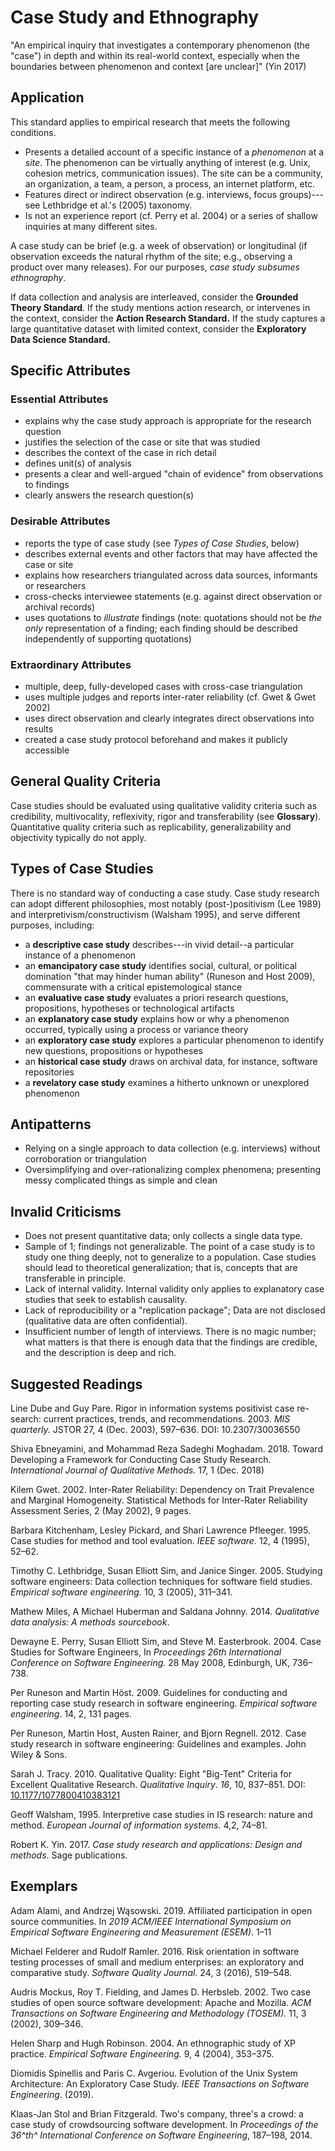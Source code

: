 # Case Study and Ethnography 
<standard name="Case Study and Ethnography">

"An empirical inquiry that investigates a contemporary phenomenon (the
"case") in depth and within its real-world context, especially when the
boundaries between phenomenon and context \[are unclear\]" (Yin 2017)

## Application 

This standard applies to empirical research that meets the following
conditions.

-   Presents a detailed account of a specific instance of a *phenomenon*
    at a *site*. The phenomenon can be virtually anything of interest
    (e.g. Unix, cohesion metrics, communication issues). The site can be
    a community, an organization, a team, a person, a process, an
    internet platform, etc.
-   Features direct or indirect observation (e.g. interviews, focus
    groups)---see Lethbridge et al.'s (2005) taxonomy.
-   Is not an experience report (cf. Perry et al. 2004) or a series of
    shallow inquiries at many different sites.

A case study can be brief (e.g. a week of observation) or longitudinal
(if observation exceeds the natural rhythm of the site; e.g., observing
a product over many releases). For our purposes, *case study subsumes
ethnography*.

If data collection and analysis are interleaved, consider the **Grounded
Theory Standard**. If the study mentions action research, or intervenes
in the context, consider the **Action Research Standard.** If the study
captures a large quantitative dataset with limited context, consider the
**Exploratory Data Science Standard.**

## Specific Attributes 

### Essential Attributes
<checklist name="Essential">

-   explains why the case study approach is appropriate for the research question
-   justifies the selection of the case or site that was studied
-   describes the context of the case in rich detail
-   defines unit(s) of analysis
-   presents a clear and well-argued "chain of evidence" from observations to findings
-   clearly answers the research question(s)
</checklist>
    
### Desirable Attributes
<checklist name="Desirable">

-   reports the type of case study (see *Types of Case Studies*, below)
-   describes external events and other factors that may have affected the case or site
-   explains how researchers triangulated across data sources, informants or researchers
-   cross-checks interviewee statements (e.g. against direct observation or archival records)
-   uses quotations to *illustrate* findings (note: quotations should not be *the only* representation of a finding; each finding should be described independently of supporting quotations)
</checklist>
    
### Extraordinary Attributes
<checklist name="Extraordinary">

-   multiple, deep, fully-developed cases with cross-case triangulation
-   uses multiple judges and reports inter-rater reliability (cf. Gwet & Gwet 2002)
-   uses direct observation and clearly integrates direct observations into results
-   created a case study protocol beforehand and makes it publicly accessible
</checklist>
    
## General Quality Criteria 

Case studies should be evaluated using qualitative validity criteria
such as credibility, multivocality, reflexivity, rigor and
transferability (see **Glossary**). Quantitative quality criteria such
as replicability, generalizability and objectivity typically do not
apply.

## Types of Case Studies 

There is no standard way of conducting a case study. Case study research
can adopt different philosophies, most notably (post-)positivism (Lee
1989) and interpretivism/constructivism (Walsham 1995), and serve
different purposes, including:

-   a **descriptive case study** describes---in vivid detail--a
    particular instance of a phenomenon
-   an **emancipatory case study** identifies social, cultural, or
    political domination "that may hinder human ability" (Runeson and
    Host 2009), commensurate with a critical epistemological stance
-   an **evaluative case study** evaluates a priori research questions,
    propositions, hypotheses or technological artifacts
-   an **explanatory case study** explains how or why a phenomenon
    occurred, typically using a process or variance theory
-   an **exploratory case study** explores a particular phenomenon to
    identify new questions, propositions or hypotheses
-   an **historical case study** draws on archival data, for instance,
    software repositories
-   a **revelatory case study** examines a hitherto unknown or
    unexplored phenomenon

## Antipatterns 

-   Relying on a single approach to data collection (e.g. interviews)
    without corroboration or triangulation
-   Oversimplifying and over-rationalizing complex phenomena; presenting
    messy complicated things as simple and clean

## Invalid Criticisms 

-   Does not present quantitative data; only collects a single data
    type.
-   Sample of 1; findings not generalizable. The point of a case study
    is to study one thing deeply, not to generalize to a population.
    Case studies should lead to theoretical generalization; that is,
    concepts that are transferable in principle.
-   Lack of internal validity. Internal validity only applies to
    explanatory case studies that seek to establish causality.
-   Lack of reproducibility or a "replication package"; Data are not
    disclosed (qualitative data are often confidential).
-   Insufficient number of length of interviews. There is no magic
    number; what matters is that there is enough data that the findings
    are credible, and the description is deep and rich.

## Suggested Readings 

Line Dube and Guy Pare. Rigor in information systems positivist case
re-search: current practices, trends, and recommendations. 2003. *MIS
quarterly.* JSTOR 27, 4 (Dec. 2003), 597–636. DOI: 10.2307/30036550

Shiva Ebneyamini, and Mohammad Reza Sadeghi Moghadam. 2018. Toward
Developing a Framework for Conducting Case Study Research.
*International Journal of Qualitative Methods.* 17, 1 (Dec. 2018)

Kilem Gwet. 2002. Inter-Rater Reliability: Dependency on Trait
Prevalence and Marginal Homogeneity. Statistical Methods for Inter-Rater
Reliability Assessment Series, 2 (May 2002), 9 pages.

Barbara Kitchenham, Lesley Pickard, and Shari Lawrence Pfleeger. 1995.
Case studies for method and tool evaluation. *IEEE software.* 12, 4
(1995), 52–62.

Timothy C. Lethbridge, Susan Elliott Sim, and Janice Singer. 2005.
Studying software engineers: Data collection techniques for software
field studies. *Empirical software engineering.* 10, 3 (2005), 311–341.

Mathew Miles, A Michael Huberman and Saldana Johnny. 2014. *Qualitative
data analysis: A methods sourcebook*.

Dewayne E. Perry, Susan Elliott Sim, and Steve M. Easterbrook. 2004.
Case Studies for Software Engineers, In *Proceedings 26th International
Conference on Software Engineering.* 28 May 2008, Edinburgh, UK,
736–738.

Per Runeson and Martin Höst. 2009. Guidelines for conducting and
reporting case study research in software engineering. *Empirical
software engineering*. 14, 2, 131 pages.

Per Runeson, Martin Host, Austen Rainer, and Bjorn Regnell. 2012. Case
study research in software engineering: Guidelines and examples. John
Wiley & Sons.

Sarah J. Tracy. 2010. Qualitative Quality: Eight "Big-Tent" Criteria for
Excellent Qualitative Research. *Qualitative Inquiry*. *16*, 10,
837–851. DOI:
[10.1177/1077800410383121](https://doi.org/10.1177/1077800410383121)

Geoff Walsham, 1995. Interpretive case studies in IS research: nature
and method. *European Journal of information systems.* 4,2, 74–81.

Robert K. Yin. 2017. *Case study research and applications: Design and
methods*. Sage publications.

## Exemplars 

Adam Alami, and Andrzej Wąsowski. 2019. Affiliated participation in open
source communities. In *2019 ACM/IEEE International Symposium on
Empirical Software Engineering and Measurement (ESEM)*. 1–11

Michael Felderer and Rudolf Ramler. 2016. Risk orientation in software
testing processes of small and medium enterprises: an exploratory and
comparative study. *Software Quality Journal*. 24, 3 (2016), 519–548.

Audris Mockus, Roy T. Fielding, and James D. Herbsleb. 2002. Two case
studies of open source software development: Apache and Mozilla. *ACM
Transactions on Software Engineering and Methodology (TOSEM).* 11, 3
(2002), 309–346.

Helen Sharp and Hugh Robinson. 2004. An ethnographic study of XP
practice. *Empirical Software Engineering.* 9, 4 (2004), 353–375.

Diomidis Spinellis and Paris C. Avgeriou. Evolution of the Unix System
Architecture: An Exploratory Case Study. *IEEE Transactions on Software
Engineering*. (2019).

Klaas-Jan Stol and Brian Fitzgerald. Two's company, three's a crowd: a
case study of crowdsourcing software development. In *Proceedings of the
36^th^ International Conference on Software Engineering*, 187–198, 2014.
</standard>